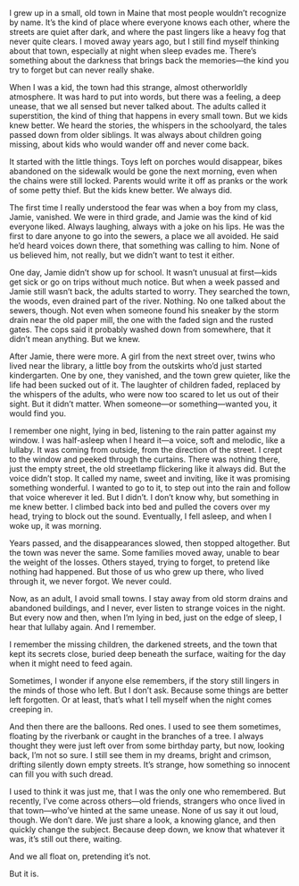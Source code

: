 I grew up in a small, old town in Maine that most people wouldn’t recognize by name. It’s the kind of place where everyone knows each other, where the streets are quiet after dark, and where the past lingers like a heavy fog that never quite clears. I moved away years ago, but I still find myself thinking about that town, especially at night when sleep evades me. There’s something about the darkness that brings back the memories—the kind you try to forget but can never really shake.

When I was a kid, the town had this strange, almost otherworldly atmosphere. It was hard to put into words, but there was a feeling, a deep unease, that we all sensed but never talked about. The adults called it superstition, the kind of thing that happens in every small town. But we kids knew better. We heard the stories, the whispers in the schoolyard, the tales passed down from older siblings. It was always about children going missing, about kids who would wander off and never come back.

It started with the little things. Toys left on porches would disappear, bikes abandoned on the sidewalk would be gone the next morning, even when the chains were still locked. Parents would write it off as pranks or the work of some petty thief. But the kids knew better. We always did.

The first time I really understood the fear was when a boy from my class, Jamie, vanished. We were in third grade, and Jamie was the kind of kid everyone liked. Always laughing, always with a joke on his lips. He was the first to dare anyone to go into the sewers, a place we all avoided. He said he’d heard voices down there, that something was calling to him. None of us believed him, not really, but we didn’t want to test it either.

One day, Jamie didn’t show up for school. It wasn’t unusual at first—kids get sick or go on trips without much notice. But when a week passed and Jamie still wasn’t back, the adults started to worry. They searched the town, the woods, even drained part of the river. Nothing. No one talked about the sewers, though. Not even when someone found his sneaker by the storm drain near the old paper mill, the one with the faded sign and the rusted gates. The cops said it probably washed down from somewhere, that it didn’t mean anything. But we knew.

After Jamie, there were more. A girl from the next street over, twins who lived near the library, a little boy from the outskirts who’d just started kindergarten. One by one, they vanished, and the town grew quieter, like the life had been sucked out of it. The laughter of children faded, replaced by the whispers of the adults, who were now too scared to let us out of their sight. But it didn’t matter. When someone—or something—wanted you, it would find you.

I remember one night, lying in bed, listening to the rain patter against my window. I was half-asleep when I heard it—a voice, soft and melodic, like a lullaby. It was coming from outside, from the direction of the street. I crept to the window and peeked through the curtains. There was nothing there, just the empty street, the old streetlamp flickering like it always did. But the voice didn’t stop. It called my name, sweet and inviting, like it was promising something wonderful. I wanted to go to it, to step out into the rain and follow that voice wherever it led. But I didn’t. I don’t know why, but something in me knew better. I climbed back into bed and pulled the covers over my head, trying to block out the sound. Eventually, I fell asleep, and when I woke up, it was morning.

Years passed, and the disappearances slowed, then stopped altogether. But the town was never the same. Some families moved away, unable to bear the weight of the losses. Others stayed, trying to forget, to pretend like nothing had happened. But those of us who grew up there, who lived through it, we never forgot. We never could.

Now, as an adult, I avoid small towns. I stay away from old storm drains and abandoned buildings, and I never, ever listen to strange voices in the night. But every now and then, when I’m lying in bed, just on the edge of sleep, I hear that lullaby again. And I remember.

I remember the missing children, the darkened streets, and the town that kept its secrets close, buried deep beneath the surface, waiting for the day when it might need to feed again.

Sometimes, I wonder if anyone else remembers, if the story still lingers in the minds of those who left. But I don’t ask. Because some things are better left forgotten. Or at least, that’s what I tell myself when the night comes creeping in.

And then there are the balloons. Red ones. I used to see them sometimes, floating by the riverbank or caught in the branches of a tree. I always thought they were just left over from some birthday party, but now, looking back, I’m not so sure. I still see them in my dreams, bright and crimson, drifting silently down empty streets. It’s strange, how something so innocent can fill you with such dread.

I used to think it was just me, that I was the only one who remembered. But recently, I’ve come across others—old friends, strangers who once lived in that town—who’ve hinted at the same unease. None of us say it out loud, though. We don’t dare. We just share a look, a knowing glance, and then quickly change the subject. Because deep down, we know that whatever it was, it’s still out there, waiting.

And we all float on, pretending it’s not.

But it is.
